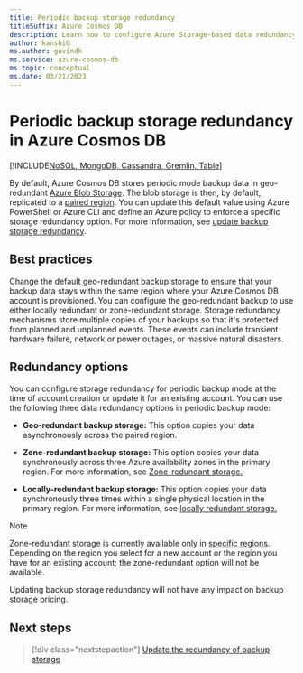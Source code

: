 ```yaml
---
title: Periodic backup storage redundancy
titleSuffix: Azure Cosmos DB
description: Learn how to configure Azure Storage-based data redundancy for periodic backup in Azure Cosmos DB accounts.
author: kanshiG
ms.author: govindk
ms.service: azure-cosmos-db
ms.topic: conceptual
ms.date: 03/21/2023
---
```


# Periodic backup storage redundancy in Azure Cosmos DB

[!INCLUDE[NoSQL, MongoDB, Cassandra, Gremlin, Table](includes/appliesto-nosql-mongodb-cassandra-gremlin-table.md)]

By default, Azure Cosmos DB stores periodic mode backup data in geo-redundant [Azure Blob Storage](/azure/storage/common/storage-redundancy). The blob storage is then, by default, replicated to a [paired region](/azure/reliability/cross-region-replication-azure). You can update this default value using Azure PowerShell or Azure CLI and define an Azure policy to enforce a specific storage redundancy option. For more information, see [update backup storage redundancy](periodic-backup-update-storage-redundancy.md).

## Best practices

Change the default geo-redundant backup storage to ensure that your backup data stays within the same region where your Azure Cosmos DB account is provisioned. You can configure the geo-redundant backup to use either locally redundant or zone-redundant storage. Storage redundancy mechanisms store multiple copies of your backups so that it's protected from planned and unplanned events. These events can include transient hardware failure, network or power outages, or massive natural disasters.

## Redundancy options

You can configure storage redundancy for periodic backup mode at the time of account creation or update it for an existing account. You can use the following three data redundancy options in periodic backup mode:

- **Geo-redundant backup storage:** This option copies your data asynchronously across the paired region.

- **Zone-redundant backup storage:** This option copies your data synchronously across three Azure availability zones in the primary region. For more information, see [Zone-redundant storage.](/azure/storage/common/storage-redundancy#redundancy-in-the-primary-region)

- **Locally-redundant backup storage:** This option copies your data synchronously three times within a single physical location in the primary region. For more information, see [locally redundant storage.](/azure/storage/common/storage-redundancy#redundancy-in-the-primary-region)

> [!NOTE]
> Zone-redundant storage is currently available only in [specific regions](/azure/reliability/availability-zones-region-support). Depending on the region you select for a new account or the region you have for an existing account; the zone-redundant option will not be available.
>
> Updating backup storage redundancy will not have any impact on backup storage pricing.

## Next steps

> [!div class="nextstepaction"]
> [Update the redundancy of backup storage](periodic-backup-update-storage-redundancy.md)
